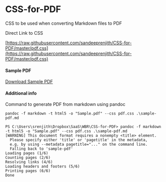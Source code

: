 # CSS-for-PDF
CSS to be used when converting Markdown files to PDF

Direct Link to CSS

[https://raw.githubusercontent.com/sandeeprenjith/CSS-for-PDF/master/pdf.css](https://raw.githubusercontent.com/sandeeprenjith/CSS-for-PDF/master/pdf.css)


#### Sample PDF 

[Download Sample PDF](https://github.com/sandeeprenjith/CSS-for-PDF/raw/master/Sample.pdf)

#### Additional info

Command to generate PDF from markdown using pandoc

```
pandoc -f markdown -t html5 -o "Sample.pdf" --css pdf.css .\sample-pdf.md
```

```
PS C:\Users\srenjith\Dropbox\SaaS\WBR\CSS-for-PDF> pandoc -f markdown -t html5 -o "Sample.pdf" --css pdf.css .\sample-pdf.md
[WARNING] This document format requires a nonempty <title> element.
  Please specify either 'title' or 'pagetitle' in the metadata,
  e.g. by using --metadata pagetitle="..." on the command line.
  Falling back to 'sample-pdf'
Loading pages (1/6)
Counting pages (2/6)
Resolving links (4/6)
Loading headers and footers (5/6)
Printing pages (6/6)
Done
```
